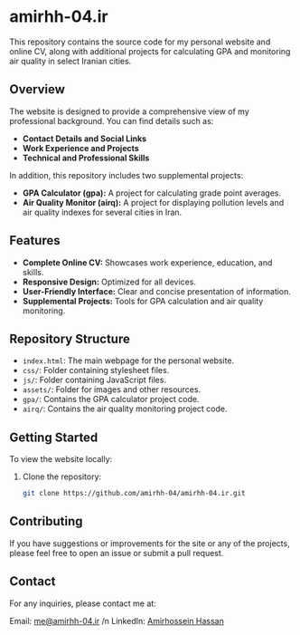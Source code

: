 # amirhh-04.ir

This repository contains the source code for my personal website and online CV, along with additional projects for calculating GPA and monitoring air quality in select Iranian cities.

## Overview

The website is designed to provide a comprehensive view of my professional background. You can find details such as:
- **Contact Details and Social Links**
- **Work Experience and Projects**
- **Technical and Professional Skills**

In addition, this repository includes two supplemental projects:
- **GPA Calculator (gpa):** A project for calculating grade point averages.
- **Air Quality Monitor (airq):** A project for displaying pollution levels and air quality indexes for several cities in Iran.

## Features

- **Complete Online CV:** Showcases work experience, education, and skills.
- **Responsive Design:** Optimized for all devices.
- **User-Friendly Interface:** Clear and concise presentation of information.
- **Supplemental Projects:** Tools for GPA calculation and air quality monitoring.

## Repository Structure

- `index.html`: The main webpage for the personal website.
- `css/`: Folder containing stylesheet files.
- `js/`: Folder containing JavaScript files.
- `assets/`: Folder for images and other resources.
- `gpa/`: Contains the GPA calculator project code.
- `airq/`: Contains the air quality monitoring project code.

## Getting Started

To view the website locally:
1. Clone the repository:
   ```bash
   git clone https://github.com/amirhh-04/amirhh-04.ir.git

## Contributing

If you have suggestions or improvements for the site or any of the projects, please feel free to open an issue or submit a pull request.

## Contact
For any inquiries, please contact me at:

Email: me@amirhh-04.ir /n
LinkedIn: <a href='https://www.linkedin.com/in/amirhossein-hassan/'>Amirhossein Hassan</a>

